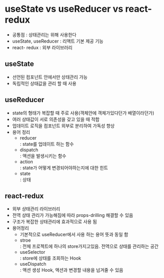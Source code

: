 # useState vs useReducer vs react-redux

-   공통점 : 상태관리는 위해 사용한다
-   useState, useReducer : 리액트 기본 제공 기능
-   react- redux : 외부 라이브러리

## useState

-   선언된 컴포넌트 안에서만 상태관리 가능
-   독립적인 상태값을 관리 할 때 사용

## useReducer

-   state의 형태가 복잡할 때 주로 사용(객체안에 객체가있다던가 배열이라던가)
-   여러 상태값이 서로 의존성을 갖고 있을 때 적합
-   업데이트 로직을 컴포넌트 외부로 분리하여 가독성 향상
-   용어 정리
    -   reducer <br>
        : state를 업데이트 하는 함수
    -   dispatch <br>
        : 액션을 발생시키는 함수
    -   action <br>
        : state가 어떻게 변경되어야하는지에 대한 힌트
    -   state <br>
        : 상태

## react-redux

-   외부 상태관리 라이브러리
-   전역 상태 관리가 가능해짐에 따라 props-drilling 해결할 수 있음
-   구조가 복잡한 상태관리에 효과적으로 사용 됨
-   용어정리
    -   기본적으로 useReducer에서 사용 하는 용어 뜻과 동일 함
        <br>
    -   stroe <br>
        : 전체 프로젝트에 하나의 store가지고있음. 전역으로 상태를 관리하는 공간
    -   useSelector <br>
        : store에 상태를 조회하는 Hook
    -   useDispatch <br>
        : 액션 생성 Hook, 액션과 변경할 내용을 넘겨줄 수 있음
